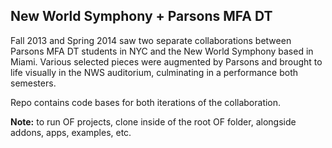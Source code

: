 New World Symphony + Parsons MFA DT
------

Fall 2013 and Spring 2014 saw two separate collaborations between Parsons MFA DT students in NYC and the New World Symphony based in Miami. Various selected pieces were augmented by Parsons and brought to life visually in the NWS auditorium, culminating in a performance both semesters.


Repo contains code bases for both iterations of the collaboration.

**Note:** to run OF projects, clone inside of the root OF folder, alongside addons, apps, examples, etc.
